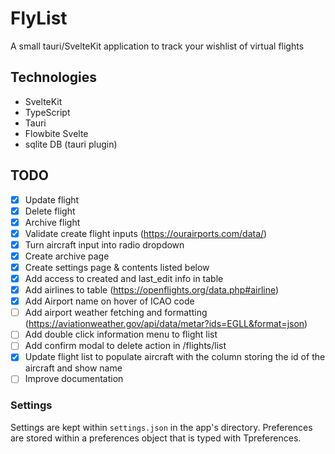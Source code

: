 # FlyList

A small tauri/SvelteKit application to track your wishlist of virtual flights

## Technologies

- SvelteKit
- TypeScript
- Tauri
- Flowbite Svelte
- sqlite DB (tauri plugin)

## TODO

- [X] Update flight
- [X] Delete flight
- [X] Archive flight
- [X] Validate create flight inputs (<https://ourairports.com/data/>)
- [X] Turn aircraft input into radio dropdown
- [X] Create archive page
- [X] Create settings page & contents listed below
- [X] Add access to created and last_edit info in table
- [X] Add airlines to table (<https://openflights.org/data.php#airline>)
- [X] Add Airport name on hover of ICAO code
- [ ] Add airport weather fetching and formatting (<https://aviationweather.gov/api/data/metar?ids=EGLL&format=json>)
- [ ] Add double click information menu to flight list
- [ ] Add confirm modal to delete action in /flights/list
- [X] Update flight list to populate aircraft with the column storing the id of the aircraft and show name
- [ ] Improve documentation

### Settings

Settings are kept within `settings.json` in the app's directory. Preferences are stored within a preferences object that is typed with Tpreferences.
